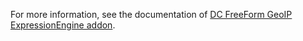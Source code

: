 For more information, see the documentation of [DC FreeForm GeoIP ExpressionEngine addon](http://github.com/designchuchi/dc.freeform_geoip.ee_addon).